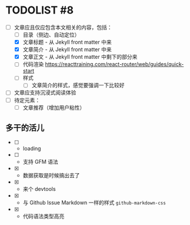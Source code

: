 # TODOLIST #8

* [ ] 文章应且仅应包含本文相关的内容，包括：
  * [ ] 目录（侧边、自动定位）
  * [x] 文章标题 - 从 Jekyll front matter 中来
  * [x] 文章简介 - 从 Jekyll front matter 中来
  * [x] 文章正文 - 从 Jekyll front matter 中剩下的部分来
  * [ ] 代码渲染 https://reacttraining.com/react-router/web/guides/quick-start
  * [ ] 样式
    * [ ] 文章简介的样式，感觉要强调一下比较好
* [ ] 文章应支持沉浸式阅读体验
* [ ] 待定元素：
  * [ ] 文章推荐（增加用户粘性）

## 多干的活儿

* [ ] + loading
* [ ] + 支持 GFM 语法
* [x] + 数据获取是时候搞出去了
* [x] + 来个 devtools
* [x] + 与 Github Issue Markdown 一样的样式 `github-markdown-css`
* [x] + 代码语法类型高亮

